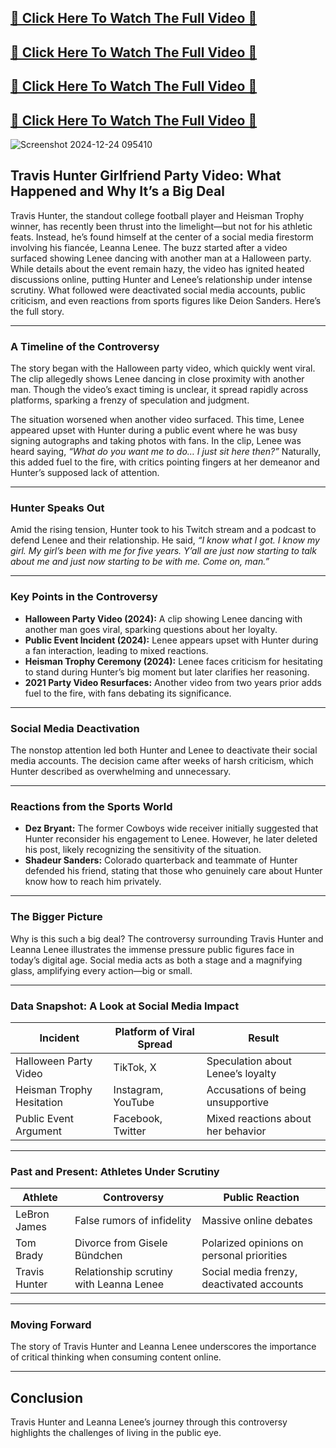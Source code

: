 <!-- <meta name="google-site-verification" content="0dTYzJVonPn2BN6NbtOsrAH_f5kngQHzxRKQpDPOJfQ" /> -->


## [🌈 Click Here To Watch The Full Video 🌈](https://cutt.ly/UeMqQR2B)
## [🌈 Click Here To Watch The Full Video 🌈](https://cutt.ly/UeMqQR2B)
## [🌈 Click Here To Watch The Full Video 🌈](https://cutt.ly/UeMqQR2B)
## [🌈 Click Here To Watch The Full Video 🌈](https://cutt.ly/UeMqQR2B)

![Screenshot 2024-12-24 095410](https://github.com/user-attachments/assets/815e26b2-b104-4758-8f84-71130632062d)

## Travis Hunter Girlfriend Party Video: What Happened and Why It’s a Big Deal

Travis Hunter, the standout college football player and Heisman Trophy winner, has recently been thrust into the limelight—but not for his athletic feats. Instead, he’s found himself at the center of a social media firestorm involving his fiancée, Leanna Lenee. The buzz started after a video surfaced showing Lenee dancing with another man at a Halloween party. While details about the event remain hazy, the video has ignited heated discussions online, putting Hunter and Lenee’s relationship under intense scrutiny. What followed were deactivated social media accounts, public criticism, and even reactions from sports figures like Deion Sanders. Here’s the full story.

---

### A Timeline of the Controversy

The story began with the Halloween party video, which quickly went viral. The clip allegedly shows Lenee dancing in close proximity with another man. Though the video’s exact timing is unclear, it spread rapidly across platforms, sparking a frenzy of speculation and judgment.

The situation worsened when another video surfaced. This time, Lenee appeared upset with Hunter during a public event where he was busy signing autographs and taking photos with fans. In the clip, Lenee was heard saying, *“What do you want me to do… I just sit here then?”* Naturally, this added fuel to the fire, with critics pointing fingers at her demeanor and Hunter’s supposed lack of attention.

---

### Hunter Speaks Out

Amid the rising tension, Hunter took to his Twitch stream and a podcast to defend Lenee and their relationship. He said, *“I know what I got. I know my girl. My girl’s been with me for five years. Y’all are just now starting to talk about me and just now starting to be with me. Come on, man.”*

---

### Key Points in the Controversy

- **Halloween Party Video (2024):** A clip showing Lenee dancing with another man goes viral, sparking questions about her loyalty.
- **Public Event Incident (2024):** Lenee appears upset with Hunter during a fan interaction, leading to mixed reactions.
- **Heisman Trophy Ceremony (2024):** Lenee faces criticism for hesitating to stand during Hunter’s big moment but later clarifies her reasoning.
- **2021 Party Video Resurfaces:** Another video from two years prior adds fuel to the fire, with fans debating its significance.

---

### Social Media Deactivation

The nonstop attention led both Hunter and Lenee to deactivate their social media accounts. The decision came after weeks of harsh criticism, which Hunter described as overwhelming and unnecessary.

---

### Reactions from the Sports World

- **Dez Bryant:** The former Cowboys wide receiver initially suggested that Hunter reconsider his engagement to Lenee. However, he later deleted his post, likely recognizing the sensitivity of the situation.
- **Shadeur Sanders:** Colorado quarterback and teammate of Hunter defended his friend, stating that those who genuinely care about Hunter know how to reach him privately.

---

### The Bigger Picture

Why is this such a big deal? The controversy surrounding Travis Hunter and Leanna Lenee illustrates the immense pressure public figures face in today’s digital age. Social media acts as both a stage and a magnifying glass, amplifying every action—big or small.

---

### Data Snapshot: A Look at Social Media Impact

| **Incident**                | **Platform of Viral Spread** | **Result**                                         |
|-----------------------------|-----------------------------|--------------------------------------------------|
| Halloween Party Video       | TikTok, X                  | Speculation about Lenee’s loyalty                |
| Heisman Trophy Hesitation   | Instagram, YouTube         | Accusations of being unsupportive                |
| Public Event Argument       | Facebook, Twitter          | Mixed reactions about her behavior               |

---

### Past and Present: Athletes Under Scrutiny

| **Athlete**      | **Controversy**                              | **Public Reaction**                          |
|------------------|---------------------------------------------|---------------------------------------------|
| LeBron James     | False rumors of infidelity                 | Massive online debates                      |
| Tom Brady        | Divorce from Gisele Bündchen               | Polarized opinions on personal priorities   |
| Travis Hunter    | Relationship scrutiny with Leanna Lenee    | Social media frenzy, deactivated accounts   |

---

### Moving Forward

The story of Travis Hunter and Leanna Lenee underscores the importance of critical thinking when consuming content online.

---

## Conclusion

Travis Hunter and Leanna Lenee’s journey through this controversy highlights the challenges of living in the public eye.
